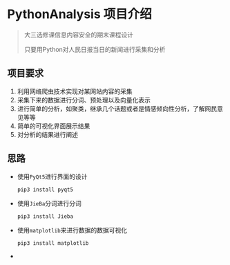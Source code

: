 # PythonAnalysis 项目介绍

> 大三选修课信息内容安全的期末课程设计
>
> 只要用Python对人民日报当日的新闻进行采集和分析

## 项目要求
1. 利用网络爬虫技术实现对某网站内容的采集
2. 采集下来的数据进行分词、预处理以及向量化表示
3. 进行简单的分析，如聚类，继承几个话题或者是情感倾向性分析，了解网民意见等等
4. 简单的可视化界面展示结果
5. 对分析的结果进行阐述

## 思路

* 使用`PyQt5`进行界面的设计

  `pip3 install pyqt5`

* 使用`JieBa`分词进行分词

  `pip3 install Jieba`

* 使用`matplotlib`来进行数据的数据可视化

  `pip3 install matplotlib`

* 


